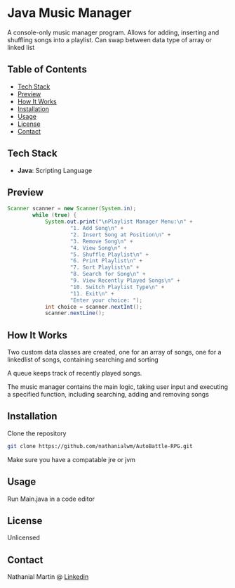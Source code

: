 # Java Music Manager

A console-only music manager program. Allows for adding, inserting and shuffling songs into a playlist.
Can swap between data type of array or linked list

## Table of Contents

- [Tech Stack](#tech-stack)
- [Preview](#preview)
- [How It Works](#how-it-works)
- [Installation](#installation)
- [Usage](#usage)
- [License](#license)
- [Contact](#contact)

## Tech Stack

 - **Java**: Scripting Language

## Preview

```java
Scanner scanner = new Scanner(System.in);
		while (true) {
			System.out.print("\nPlaylist Manager Menu:\n" +
					"1. Add Song\n" +
					"2. Insert Song at Position\n" +
					"3. Remove Song\n" +
					"4. View Song\n" +
					"5. Shuffle Playlist\n" +
					"6. Print Playlist\n" +
					"7. Sort Playlist\n" +
					"8. Search for Song\n" +
					"9. View Recently Played Songs\n" +
					"10. Switch Playlist Type\n" +
					"11. Exit\n" +
					"Enter your choice: ");
			int choice = scanner.nextInt();
			scanner.nextLine();
```

## How It Works

Two custom data classes are created, one for an array of songs, one for a linkedlist of songs, containing searching and sorting

A queue keeps track of recently played songs.

The music manager contains the main logic, taking user input and executing a specified function, including searching, adding and removing songs


## Installation

Clone the repository

```bash
git clone https://github.com/nathanialwm/AutoBattle-RPG.git
```

Make sure you have a compatable jre or jvm

## Usage

Run Main.java in a code editor

## License

Unlicensed

## Contact

Nathanial Martin @ [Linkedin](https://www.linkedin.com/in/nathanialm/)
